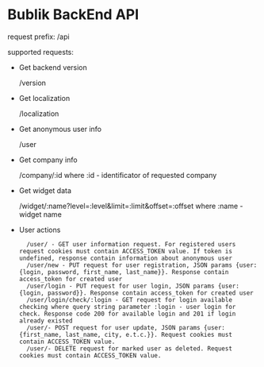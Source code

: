 # Bublik BackEnd API #

request prefix: /api

supported requests:

* Get backend version

	/version

* Get localization

	/localization

* Get anonymous user info

	/user

* Get company info

	/company/:id
	where :id - identificator of requested company

* Get widget data

	/widget/:name?level=:level&limit=:limit&offset=:offset
	where :name - widget name

* User actions

        /user/ - GET user information request. For registered users request cookies must contain ACCESS_TOKEN value. If token is undefined, response contain information about anonymous user
        /user/new - PUT request for user registration, JSON params {user: {login, password, first_name, last_name}}. Response contain access_token for created user
        /user/login - PUT request for user login, JSON params {user: {login, password}}. Response contain access_token for created user
        /user/login/check/:login - GET request for login available checking where query string parameter :login - user login for check. Response code 200 for available login and 201 if login already existed
        /user/- POST request for user update, JSON params {user: {first_name, last_name, city, e.t.c.}}. Request cookies must contain ACCESS_TOKEN value. 
        /user/- DELETE request for marked user as deleted. Request cookies must contain ACCESS_TOKEN value. 